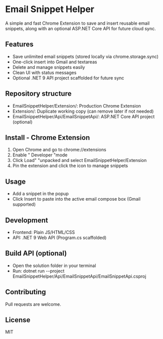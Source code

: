 # Email Snippet Helper

A simple and fast Chrome Extension to save and insert reusable email snippets, along with an optional ASP.NET Core API for future cloud sync.

## Features
- Save unlimited email snippets (stored locally via chrome.storage.sync)
- One-click insert into Gmail and textareas
- Delete and manage snippets easily
- Clean UI with status messages
- Optional .NET 9 API project scaffolded for future sync

## Repository structure
- EmailSnippetHelper/Extension/: Production Chrome Extension
- Extension/: Duplicate working copy (can remove later if not needed)
- EmailSnippetHelper/Api/EmailSnippetApi/: ASP.NET Core API project (optional)

## Install - Chrome Extension
1. Open Chrome and go to chrome://extensions
2. Enable " Developer "mode
3. Click Load" "unpacked and select EmailSnippetHelper/Extension
4. Pin the extension and click the icon to manage snippets

## Usage
- Add a snippet in the popup
- Click Insert to paste into the active email compose box (Gmail supported)

## Development
- Frontend: Plain JS/HTML/CSS
- API: .NET 9 Web API (Program.cs scaffolded)

## Build API (optional)
- Open the solution folder in your terminal
- Run: dotnet run --project EmailSnippetHelper/Api/EmailSnippetApi/EmailSnippetApi.csproj

## Contributing
Pull requests are welcome.

## License
MIT
